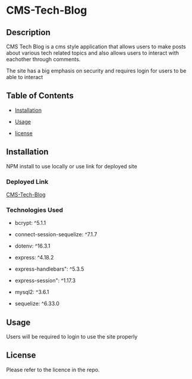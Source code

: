# CMS-Tech-Blog

## Description

CMS Tech Blog is a cms style application that allows users to make posts about various tech related topics and also allows users to interact with eachother through comments.

The site has a big emphasis on security and requires login for users to be able to interact

## Table of Contents

- [Installation](#installation)

- [Usage](#usage)

- [license](#license)

## Installation

NPM install to use locally or use link for deployed site

### Deployed Link

[CMS-Tech-Blog](https://techblogv1-684b70b4f6a1.herokuapp.com/login)


### Technologies Used

- bcrypt: ^5.1.1

- connect-session-sequelize: ^7.1.7

- dotenv: ^16.3.1

- express: ^4.18.2

- express-handlebars": ^5.3.5

- express-session": ^1.17.3

- mysql2: ^3.6.1

- sequelize: ^6.33.0

## Usage

Users will be required to login to use the site properly

## License

Please refer to the licence in the repo.